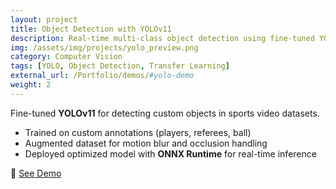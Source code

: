 ```yaml
---
layout: project
title: Object Detection with YOLOv11
description: Real-time multi-class object detection using fine-tuned YOLOv11.
img: /assets/img/projects/yolo_preview.png
category: Computer Vision
tags: [YOLO, Object Detection, Transfer Learning]
external_url: /Portfolio/demos/#yolo-demo
weight: 2
---
```


Fine-tuned **YOLOv11** for detecting custom objects in sports video datasets.

- Trained on custom annotations (players, referees, ball)  
- Augmented dataset for motion blur and occlusion handling  
- Deployed optimized model with **ONNX Runtime** for real-time inference  

🎥 [See Demo](/Portfolio/demos/#yolo-demo)
